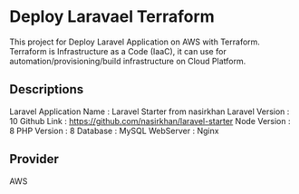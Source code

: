 # Deploy Laravael Terraform

This project for Deploy Laravel Application on AWS with Terraform.
Terraform is Infrastructure as a Code (IaaC), it can use for automation/provisioning/build infrastructure on Cloud Platform.

## Descriptions

Laravel Application Name : Laravel Starter from nasirkhan
Laravel Version : 10
Github Link : https://github.com/nasirkhan/laravel-starter
Node Version : 8
PHP Version : 8
Database : MySQL
WebServer : Nginx

## Provider

AWS